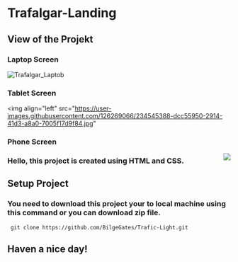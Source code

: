 # Trafalgar-Landing


## View of the Projekt

### Laptop Screen

![Trafalgar_Laptob](https://user-images.githubusercontent.com/126269066/234545169-5f8e696f-b2f0-440d-9e52-fb52c73cb4d2.jpg)

### Tablet Screen

<img align="left" src="https://user-images.githubusercontent.com/126269066/234545388-dcc55950-2914-41d3-a8a0-7005f17d9f84.jpg"

### Phone Screen

<img align="right" src="https://user-images.githubusercontent.com/126269066/234545513-cd28c7bc-9d59-4f6d-ae8e-8e3f11b0d0d7.jpg">


 ###  Hello, this project is created using HTML and CSS.  

## Setup Project  

### You need to download this project your to local machine using this command or you can download zip file. 

     git clone https://github.com/BilgeGates/Trafic-Light.git  

## Haven a nice day!
